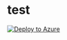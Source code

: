 # test 
[![Deploy to Azure](https://azuredeploy.net/deploybutton.png)](https://portal.azure.com/#create/Microsoft.Template)